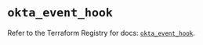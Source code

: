 # `okta_event_hook`

Refer to the Terraform Registry for docs: [`okta_event_hook`](https://registry.terraform.io/providers/okta/okta/4.12.0/docs/resources/event_hook).
